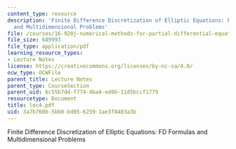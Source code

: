```yaml
---
content_type: resource
description: 'Finite Difference Discretization of Elliptic Equations: FD Formulas
  and Multidimensional Problems'
file: /courses/16-920j-numerical-methods-for-partial-differential-equations-sma-5212-spring-2003/3a7b760b5bb0bd0562591ae3f8403a3b_lec4.pdf
file_size: 689993
file_type: application/pdf
learning_resource_types:
- Lecture Notes
license: https://creativecommons.org/licenses/by-nc-sa/4.0/
ocw_type: OCWFile
parent_title: Lecture Notes
parent_type: CourseSection
parent_uid: 6c55b7dd-f774-4ba4-ed0b-11d5bccf1779
resourcetype: Document
title: lec4.pdf
uid: 3a7b760b-5bb0-bd05-6259-1ae3f8403a3b
---
```

Finite Difference Discretization of Elliptic Equations: FD Formulas and Multidimensional Problems